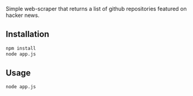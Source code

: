 Simple web-scraper that returns a list of github repositories featured on hacker news.

## Installation

```bash
npm install
node app.js
```

## Usage
```bash
node app.js
```
